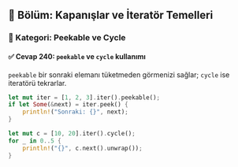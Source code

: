 ## 📘 Bölüm: Kapanışlar ve İteratör Temelleri  
### 🔹 Kategori: Peekable ve Cycle  
#### ✅ Cevap 240: `peekable` ve `cycle` kullanımı

`peekable` bir sonraki elemanı tüketmeden görmenizi sağlar; `cycle` ise iteratörü tekrarlar.

```rust
let mut iter = [1, 2, 3].iter().peekable();
if let Some(&next) = iter.peek() {
    println!("Sonraki: {}", next);
}

let mut c = [10, 20].iter().cycle();
for _ in 0..5 {
    println!("{}", c.next().unwrap());
}
```
